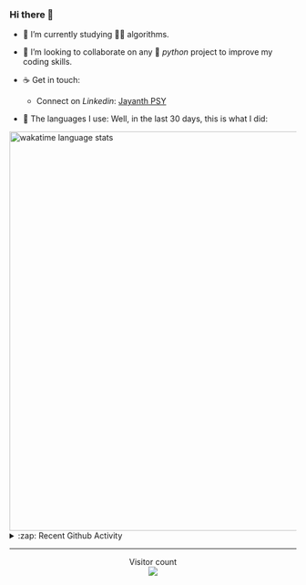 ### Hi there 👋

- 🌱 I’m currently studying 🏇🏼  algorithms.

- 👯 I’m looking to collaborate on any :snake: *python* project to improve my coding skills.

- ☕ Get in touch:
  +  Connect on *Linkedin*: [Jayanth PSY](https://www.linkedin.com/in/jayanth-p-b3924812a/)

<!--- ⚡ Fun fact: *Python* is older than *C++* and *Java*. -->

- :memo: The languages I use: Well, in the last 30 days, this is what I did:

<img src="https://wakatime.com/share/@j_tesla/4d0b7d1e-6b31-4b03-accf-374d3ed5433f.png" alt="wakatime language stats" width="700"/>

<details>
  <summary>:zap: Recent Github Activity</summary>
  
<!--START_SECTION:activity-->
1. ❗️ Closed issue [#2](https://github.com//95ych/this-aint-my-last-ride/issues/2) in [95ych/this-aint-my-last-ride](https://github.com//95ych/this-aint-my-last-ride)
2. 🗣 Commented on [#10](https://github.com//j-tesla/space-shooter/issues/10) in [j-tesla/space-shooter](https://github.com//j-tesla/space-shooter)
3. ❗️ Opened issue [#2](https://github.com//95ych/this-aint-my-last-ride/issues/2) in [95ych/this-aint-my-last-ride](https://github.com//95ych/this-aint-my-last-ride)
4. 🗣 Commented on [#1](https://github.com//95ych/this-aint-my-last-ride/issues/1) in [95ych/this-aint-my-last-ride](https://github.com//95ych/this-aint-my-last-ride)
5. ❗️ Opened issue [#1](https://github.com//j-tesla/tic-tac-toe/issues/1) in [j-tesla/tic-tac-toe](https://github.com//j-tesla/tic-tac-toe)
<!--END_SECTION:activity-->

</details>

-----

<p align="center"> 
  Visitor count<br>
  <img src="https://profile-counter.glitch.me/j-tesla/count.svg" />
</p>












<!--
**j-tesla/j-tesla** is a ✨ _special_ ✨ repository because its `README.md` (this file) appears on your GitHub profile.

Here are some ideas to get you started:

- 🔭 I’m currently working on ...
- 🌱 I’m currently learning ...
- 👯 I’m looking to collaborate on ...
- 🤔 I’m looking for help with ...
- 💬 Ask me about ...
- 📫 How to reach me: ...
- 😄 Pronouns: ...
- ⚡ Fun fact: ...
-->

